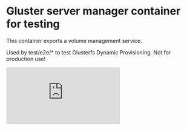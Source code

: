 # Gluster server manager container for testing

This container exports a volume management service.

Used by test/e2e/* to test Glusterfs Dynamic Provisioning. Not for production use!



[![Analytics](https://kubernetes-site.appspot.com/UA-36037335-10/GitHub/test/images/volumes-dp-tester/glusterfs/README.md?pixel)]()
